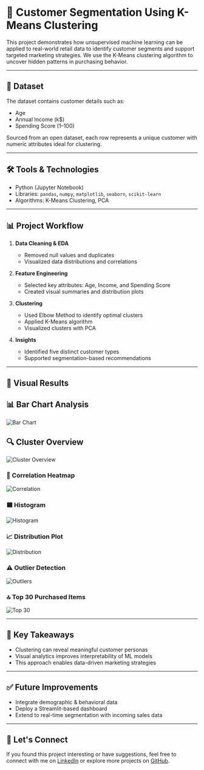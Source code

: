# 🧠 Customer Segmentation Using K-Means Clustering

This project demonstrates how unsupervised machine learning can be applied to real-world retail data to identify customer segments and support targeted marketing strategies. We use the K-Means clustering algorithm to uncover hidden patterns in purchasing behavior.

---

## 📁 Dataset

The dataset contains customer details such as:
- Age
- Annual Income (k$)
- Spending Score (1–100)

Sourced from an open dataset, each row represents a unique customer with numeric attributes ideal for clustering.

---

## 🛠️ Tools & Technologies

- Python (Jupyter Notebook)
- Libraries: `pandas`, `numpy`, `matplotlib`, `seaborn`, `scikit-learn`
- Algorithms: K-Means Clustering, PCA

---

## 📊 Project Workflow

1. **Data Cleaning & EDA**
   - Removed null values and duplicates
   - Visualized data distributions and correlations

2. **Feature Engineering**
   - Selected key attributes: Age, Income, and Spending Score
   - Created visual summaries and distribution plots

3. **Clustering**
   - Used Elbow Method to identify optimal clusters
   - Applied K-Means algorithm
   - Visualized clusters with PCA

4. **Insights**
   - Identified five distinct customer types
   - Supported segmentation-based recommendations

---

## 📸 Visual Results

## 📊 Bar Chart Analysis

![Bar Chart](visuals/visuals/Bar.png)


## 🔍 Cluster Overview

![Cluster Overview](visuals/visuals/Clusters%20(1).png)



### 🧬 Correlation Heatmap
![Correlation](visuals/visuals/Correlation.png)

### 🟦 Histogram
![Histogram](visuals/visuals/Histo.png)

### 📈 Distribution Plot
![Distribution](visuals/visuals/Dis.png)

### ⚠️ Outlier Detection
![Outliers](visuals/visuals/Outliers.png)

### 🔝 Top 30 Purchased Items
![Top 30](visuals/visuals/Top_30.png)

---

## 🧾 Key Takeaways

- Clustering can reveal meaningful customer personas
- Visual analytics improves interpretability of ML models
- This approach enables data-driven marketing strategies

---

## ✅ Future Improvements

- Integrate demographic & behavioral data
- Deploy a Streamlit-based dashboard
- Extend to real-time segmentation with incoming sales data

---

## 🤝 Let's Connect

If you found this project interesting or have suggestions, feel free to connect with me on [LinkedIn](https://www.linkedin.com/in/fahim29) or explore more projects on [GitHub](https://github.com/fahim-29).



























































































